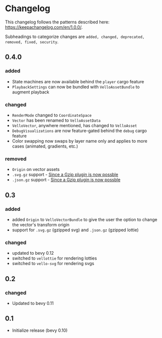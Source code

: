 # Changelog

This changelog follows the patterns described here: <https://keepachangelog.com/en/1.0.0/>.

Subheadings to categorize changes are `added, changed, deprecated, removed, fixed, security`.

## 0.4.0

### added

- State machines are now available behind the `player` cargo feature
- `PlaybackSettings` can now be bundled with `VelloAssetBundle` to augment playback

### changed

- `RenderMode` changed to `CoordinateSpace`
- `Vector` has been renamed to `VelloAssetData`
- `VelloVector`, anywhere mentioned, has changed to `VelloAsset`
- `DebugVisualizations` are now feature-gated behind the `debug` cargo feature
- Color swapping now swaps by layer name only and applies to more cases (animated, gradients, etc.)

### removed

- `Origin` on vector assets
- `.svg.gz` support - [Since a Gzip plugin is now possble](https://github.com/bevyengine/bevy/issues/10518)
- `.json.gz` support - [Since a Gzip plugin is now possble](https://github.com/bevyengine/bevy/issues/10518)

## 0.3

### added

- added `Origin` to `VelloVectorBundle` to give the user the option to change the vector's transform origin
- support for `.svg.gz` (gzipped svg) and `.json.gz` (gzipped lottie)

### changed

- updated to bevy 0.12
- switched to `vellottie` for rendering lotties
- switched to `vello-svg` for rendering svgs

## 0.2

### changed

- Updated to bevy 0.11

## 0.1

- Initialize release (bevy 0.10)
